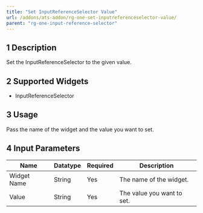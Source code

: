 ```yaml
---
title: "Set InputReferenceSelector Value"
url: /addons/ats-addon/rg-one-set-inputreferenceselector-value/
parent: "rg-one-input-reference-selector"
---
```


## 1 Description

Set the InputReferenceSelector to the given value.

## 2 Supported Widgets

* InputReferenceSelector

## 3 Usage

Pass the name of the widget and the value you want to set.

## 4 Input Parameters

Name | Datatype | Required | Description
---- | -------- | ------- |---------------
Widget Name | String | Yes | The name of the widget.
Value | String | Yes | The value you want to set.
